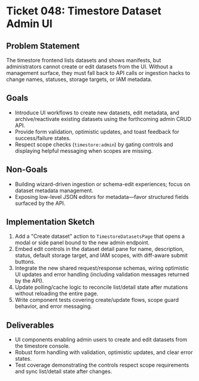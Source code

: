 # Ticket 048: Timestore Dataset Admin UI

## Problem Statement
The timestore frontend lists datasets and shows manifests, but administrators cannot create or edit datasets from the UI. Without a management surface, they must fall back to API calls or ingestion hacks to change names, statuses, storage targets, or IAM metadata.

## Goals
- Introduce UI workflows to create new datasets, edit metadata, and archive/reactivate existing datasets using the forthcoming admin CRUD API.
- Provide form validation, optimistic updates, and toast feedback for success/failure states.
- Respect scope checks (`timestore:admin`) by gating controls and displaying helpful messaging when scopes are missing.

## Non-Goals
- Building wizard-driven ingestion or schema-edit experiences; focus on dataset metadata management.
- Exposing low-level JSON editors for metadata—favor structured fields surfaced by the API.

## Implementation Sketch
1. Add a "Create dataset" action to `TimestoreDatasetsPage` that opens a modal or side panel bound to the new admin endpoint.
2. Embed edit controls in the dataset detail pane for name, description, status, default storage target, and IAM scopes, with diff-aware submit buttons.
3. Integrate the new shared request/response schemas, wiring optimistic UI updates and error handling (including validation messages returned by the API).
4. Update polling/cache logic to reconcile list/detail state after mutations without reloading the entire page.
5. Write component tests covering create/update flows, scope guard behavior, and error messaging.

## Deliverables
- UI components enabling admin users to create and edit datasets from the timestore console.
- Robust form handling with validation, optimistic updates, and clear error states.
- Test coverage demonstrating the controls respect scope requirements and sync list/detail state after changes.
